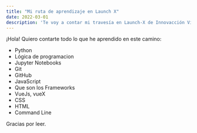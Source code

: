 ```yaml
---
title: "Mi ruta de aprendizaje en Launch X"
date: 2022-03-01
description: 'Te voy a contar mi travesía en Launch-X de Innovacción Virtual'
---
```


¡Hola! Quiero contarte todo lo que he aprendido en este camino: 

- Python
- Lógica de programacion
- Jupyter Notebooks
- Git
- GitHub
- JavaScript
- Que son los Frameworks
- VueJs, vueX
- CSS
- HTML
- Command Line


Gracias por leer.
